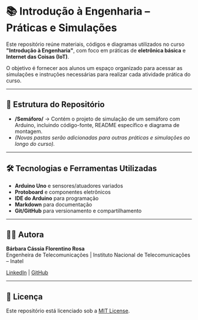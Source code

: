 # 📚 Introdução à Engenharia – Práticas e Simulações

Este repositório reúne materiais, códigos e diagramas utilizados no curso **"Introdução à Engenharia"**, com foco em práticas de **eletrônica básica** e **Internet das Coisas (IoT)**.

O objetivo é fornecer aos alunos um espaço organizado para acessar as simulações e instruções necessárias para realizar cada atividade prática do curso.

---

## 📂 Estrutura do Repositório

- **/Semáforo/** → Contém o projeto de simulação de um semáforo com Arduino, incluindo código-fonte, README específico e diagrama de montagem.
- *(Novas pastas serão adicionadas para outras práticas e simulações ao longo do curso).*

---

## 🛠 Tecnologias e Ferramentas Utilizadas
- **Arduino Uno** e sensores/atuadores variados
- **Protoboard** e componentes eletrônicos
- **IDE do Arduino** para programação
- **Markdown** para documentação
- **Git/GitHub** para versionamento e compartilhamento

---

## 👩‍💻 Autora
**Bárbara Cássia Florentino Rosa**  
Engenheira de Telecomunicações | Instituto Nacional de Telecomunicações – Inatel

[LinkedIn](https://www.linkedin.com/in/barbara-cassia-florentino-rosa) | [GitHub](https://github.com/barbara-rosa05)

---

## 📜 Licença
Este repositório está licenciado sob a [MIT License](./LICENSE).
